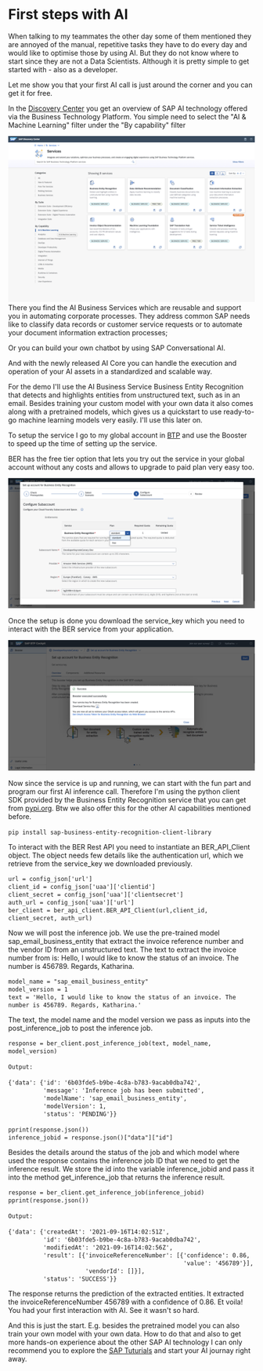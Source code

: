 # First steps with AI

When talking to my teammates the other day some of them mentioned they are annoyed of the manual, repetitive tasks they have to do every day and would like to optimise those by using AI. But they do not know where to start since they are not a Data Scientists. Although it is pretty simple to get started with - also as a developer.

Let me show you that your first AI call is just around the corner and you can get it for free.

In the [Discovery Center](https://discovery-center.cloud.sap/viewServices?category=all) you get an overview of SAP AI technology offered via the Business Technology Platform. You simple need to select the "AI & Machine Learning" filter under the "By capability" filter

![DiscoAI](disco_ai.png)
There  you find the AI Business Services which are reusable and support you in automating corporate processes. They address common SAP needs like to classify data records or customer service requests or to automate your document information extraction processes;

Or you can build your own chatbot by using SAP Conversational AI.

And with the newly released AI Core you can handle the execution and operation of your AI assets in a standardized and scalable way.

For the demo I'll use the AI Business Service Business Entity Recognition that detects and highlights entities from unstructured text, such as in an email.
Besides training your custom model with your own data it also comes along with a pretrained models, which gives us a quickstart to use ready-to-go machine learning models very easily. I'll use this later on.

To setup the service I go to my global account in [BTP](https://cockpit.eu10.hana.ondemand.com/cockpit/#/globalaccount/41e745dc-a635-4ad4-85c3-502f71eda7f1/accountModel&//?section=SubaccountsSection&view=TilesView) and use the Booster to speed up the time of setting up the service.

BER has the free tier option that lets you try out the service in your global account without any costs and allows to upgrade to paid plan very easy too.

![BTP_BER_Free](btp_ber_freeplan.png)

Once the setup is done you download the service_key which you need to interact with the BER service from your application.

![service_key](service_key.png)

Now since the service is up and running, we can start with the fun part and program our first AI inference call. Therefore I'm using the python client SDK provided by the Business Entity Recognition service that you can get from [pypi.org](https://pypi.org/project/sap-business-entity-recognition-client-library/#description). Btw we also offer this for the other AI capabilities mentioned before.

`pip install sap-business-entity-recognition-client-library`

To interact with the BER Rest API you need to instantiate an BER_API_Client object. The object needs few details like  the authentication url, which we retrieve from the service_key we downloaded previously.

```
url = config_json['url']
client_id = config_json['uaa']['clientid']
client_secret = config_json['uaa']['clientsecret']
auth_url = config_json['uaa']['url']
ber_client = ber_api_client.BER_API_Client(url,client_id, client_secret, auth_url)
```

Now we will post the inference job. We use the pre-trained model sap_email_business_entity that extract the invoice reference number and the vendor ID from an unstructured text.
The text to extract the invoice number from is: Hello, I would like to know the status of an invoice. The number is 456789. Regards, Katharina.

```
model_name = "sap_email_business_entity"
model_version = 1
text = 'Hello, I would like to know the status of an invoice. The number is 456789. Regards, Katharina.'
```

The text, the model name and the model version we pass as inputs into the post\_inference\_job to post the inference job.


```
response = ber_client.post_inference_job(text, model_name, model_version)

Output:

{'data': {'id': '6b03fde5-b9be-4c8a-b783-9acab0dba742',
          'message': 'Inference job has been submitted',
          'modelName': 'sap_email_business_entity',
          'modelVersion': 1,
          'status': 'PENDING'}}

pprint(response.json())
inference_jobid = response.json()["data"]["id"]

```
Besides the details around the status of the job and which model where used the response contains the inference job ID that we need to get the inference result. We store the id into the variable inference_jobid and pass it into the method get_inference_job that returns the inference result.


```
response = ber_client.get_inference_job(inference_jobid)
pprint(response.json())

Output:

{'data': {'createdAt': '2021-09-16T14:02:51Z',
          'id': '6b03fde5-b9be-4c8a-b783-9acab0dba742',
          'modifiedAt': '2021-09-16T14:02:56Z',
          'result': [{'invoiceReferenceNumber': [{'confidence': 0.86,
                                                  'value': '456789'}],
                      'vendorId': []}],
          'status': 'SUCCESS'}}
```
The response returns the prediction of the extracted entities. It extracted the invoiceReferenceNumber 456789 with a confidence of 0.86. Et voila! You had your first interaction with AI. See it wasn't so hard.

And this is just the start. E.g. besides the pretrained model you can also train your own model with your own data. How to do that and also to get more hands-on experience about the other SAP AI technology I can only recommend you to explore the [SAP Tuturials](https://developers.sap.com/tutorial-navigator.html?tag=topic%3Atechnology-development%2Fartificial-intelligence) and start your AI journay right away.



